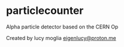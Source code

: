 # particlecounter

Alpha particle detector based on the CERN Op

Created by lucy moglia <eigenlucy@proton.me>
